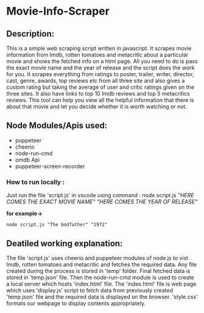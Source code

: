 # Movie-Info-Scraper

## Description: 
This is a simple web scraping script written in javascript. It scrapes movie information from Imdb, rotten tomatoes and metacritic about a particular movie and shows the fetched info on a html page. All you need to do is pass the exact movie name and the year of release and the script does the work for you. It scrapes everything from ratings to poster, trailer, writer, director, cast, genre, awards, top reviews etc from all three site and also gives a custom rating but taking the average of user and critic ratings given on the three sites. It also have links to top 10 Imdb reviews and top 5 metacritics reviews. This tool can help you view all the helpful information that there is about that movie and let you decide whether it is worth watching or not.

## Node Modules/Apis used:
* puppeteer
* cheerio
* node-run-cmd
* omdb Api
* puppeteer-screen-recorder


### How to run locally :
Just run the file 'script.js' in vscode using command : node script.js _"HERE COMES THE EXACT MOVIE NAME" "HERE COMES THE YEAR OF RELEASE"_

**for example->**
```
node script.js "The Godfather" "1972"
```

## Deatiled working explanation:
The file 'script.js' uses cheerio and puppeteer modules of node.js to vist Imdb, rotten tomatoes and metacritic and fetches the required data. Any file created during the process is stored in 'temp' folder. Final fetched data is stored in 'temp.json' file. Then the node-run-cmd module is used to create a local server which hosts 'index.html' file. The 'index.html' file is web page which uses 'display.js' script to fetch data from previously created 'temp.json' file and the required data is displayed on the browser. 'style.css' formats our webpage to display contents appropriately.
